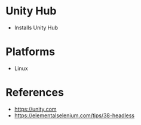 # Unity Hub

- Installs Unity Hub

# Platforms

- Linux

# References

- https://unity.com
- https://elementalselenium.com/tips/38-headless

